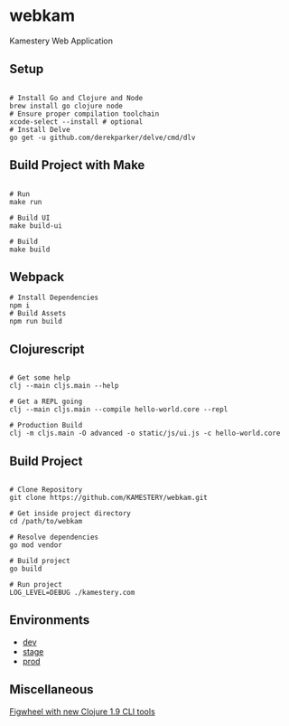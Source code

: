 # webkam
Kamestery Web Application

## Setup

```{bash}

# Install Go and Clojure and Node
brew install go clojure node
# Ensure proper compilation toolchain
xcode-select --install # optional
# Install Delve
go get -u github.com/derekparker/delve/cmd/dlv

```

## Build Project with Make

```{bash}

# Run
make run

# Build UI
make build-ui

# Build
make build

```

## Webpack

```{bash}
# Install Dependencies
npm i
# Build Assets
npm run build

```

## Clojurescript

```{bash}

# Get some help
clj --main cljs.main --help

# Get a REPL going
clj --main cljs.main --compile hello-world.core --repl

# Production Build
clj -m cljs.main -O advanced -o static/js/ui.js -c hello-world.core

```

## Build Project

```{bash}

# Clone Repository
git clone https://github.com/KAMESTERY/webkam.git

# Get inside project directory
cd /path/to/webkam

# Resolve dependencies
go mod vendor

# Build project
go build

# Run project
LOG_LEVEL=DEBUG ./kamestery.com

```

## Environments

* [dev](https://dev.kamestery.com)
* [stage](https://stage.kamestery.com)
* [prod](https://kamestery.com)


## Miscellaneous

[Figwheel with new Clojure 1.9 CLI tools](http://www.functionalbytes.nl/clojure/nodejs/figwheel/repl/clojurescript/cli/2017/12/20/tools-deps-figwheel.html)

